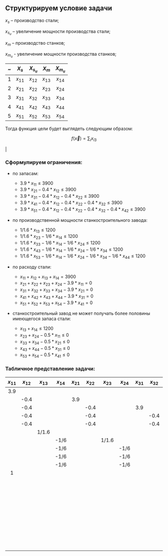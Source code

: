 ## Структурируем условие задачи

$x_s$ – производство стали;

$x_{s_u}$ – увеличение мощности производства стали;

$x_m$ – производство станков;

$x_{m_{u}}$ - увеличение мощности производства станков;


|   ~   |  $X_s$   | $X_{s_u}$ |  $X_m$   | $X_{m_{u}}$ |
| :---: | :------: | :-------: | :------: | :---------: |
|   1   | $x_{11}$ | $x_{12}$  | $x_{13}$ |  $x_{14}$   |
|   2   | $x_{21}$ | $x_{22}$  | $x_{23}$ |  $x_{24}$   |
|   3   | $x_{31}$ | $x_{32}$  | $x_{33}$ |  $x_{34}$   |
|   4   | $x_{41}$ | $x_{42}$  | $x_{43}$ |  $x_{44}$   |
|   5   | $x_{51}$ | $x_{52}$  | $x_{53}$ |  $x_{54}$   |


Тогда функция цели будет выглядеть следующим образом:

$$
    f(\vec{x}) = \sum_i x_{i3}
$$

<!-- Переименуем переменные так, как они будут использоваться при решении задачи:

|   ~   |  $X_s$   | $X_{s_u}$ |  $X_m$   | $X_{m_{u}}$ |
| :---: | :------: | :-------: | :------: | :---------: |
|   1   | $x_{0}$  |  $x_{1}$  | $x_{2}$  |   $x_{3}$   |
|   2   | $x_{4}$  |  $x_{5}$  | $x_{6}$  |   $x_{7}$   |
|   3   | $x_{8}$  |  $x_{9}$  | $x_{10}$ |  $x_{11}$   |
|   4   | $x_{12}$ | $x_{13}$  | $x_{14}$ |  $x_{15}$   |
|   5   | $x_{16}$ | $x_{17}$  | $x_{18}$ |  $x_{19}$   | --> |

### Сформулируем ограничения:

* по запасам:

  * $3.9*x_{11}                                                     \leq 3900$
  * $3.9*x_{21} - 0.4*x_{12}                                        \leq 3900$
  * $3.9*x_{31} - 0.4*x_{12} - 0.4*x_{22}                           \leq 3900$
  * $3.9*x_{41} - 0.4*x_{12} - 0.4*x_{22} - 0.4*x_{32}              \leq 3900$
  * $3.9*x_{51} - 0.4*x_{12} - 0.4*x_{22} - 0.4*x_{32} - 0.4*x_{42} \leq 3900$

* по производственной мощности станкостроительного завода:

  * $1/1.6*x_{13}                                                       \leq 1200$
  * $1/1.6*x_{23} - 1/6*x_{14}                                          \leq 1200$
  * $1/1.6*x_{33} - 1/6*x_{14} - 1/6*x_{24}                             \leq 1200$
  * $1/1.6*x_{43} - 1/6*x_{14} - 1/6*x_{24} - 1/6*x_{34}                \leq 1200$
  * $1/1.6*x_{53} - 1/6*x_{14} - 1/6*x_{24} - 1/6*x_{34} - 1/6*x_{44}   \leq 1200$

* по расходу стали:

  * $x_{11} + x_{12} + x_{13} + x_{14}              = 3900$
  * $x_{21} + x_{22} + x_{23} + x_{24} - 3.9*x_{11} = 0$
  * $x_{31} + x_{32} + x_{33} + x_{34} - 3.9*x_{21} = 0$
  * $x_{41} + x_{42} + x_{43} + x_{44} - 3.9*x_{31} = 0$
  * $x_{51} + x_{52} + x_{53} + x_{54} - 3.9*x_{41} = 0$

* станкостроительный завод не может получать более половины имеющегося запаса стали:

  * $x_{13} + x_{14}                \leq 1200$
  * $x_{23} + x_{24} - 0.5*x_{11}   \leq 0$
  * $x_{33} + x_{34} - 0.5*x_{21}   \leq 0$
  * $x_{43} + x_{44} - 0.5*x_{31}   \leq 0$
  * $x_{53} + x_{54} - 0.5*x_{41}   \leq 0$

### Табличное представление задачи:

| $x_{11}$ | $x_{12}$ | $x_{13}$ | $x_{14}$ | $x_{21}$ | $x_{22}$ | $x_{23}$ | $x_{24}$ | $x_{31}$ | $x_{32}$ | $x_{33}$ | $x_{34}$ | $x_{41}$ | $x_{42}$ | $x_{43}$ | $x_{44}$ | $x_{51}$ | $x_{52}$ | $x_{53}$ | $x_{54}$ |  Знак  |   h   |
| :------: | :------: | :------: | :------: | :------: | :------: | :------: | :------: | :------: | :------: | :------: | :------: | :------: | :------: | :------: | :------: | :------: | :------: | :------: | :------: | :----: | :---: |
|   3.9    |          |          |          |          |          |          |          |          |          |          |          |          |          |          |          |          |          |          |          | $\leq$ | 3900  |
|          |   -0.4   |          |          |   3.9    |          |          |          |          |          |          |          |          |          |          |          |          |          |          |          | $\leq$ | 3900  |
|          |   -0.4   |          |          |          |   -0.4   |          |          |   3.9    |          |          |          |          |          |          |          |          |          |          |          | $\leq$ | 3900  |
|          |   -0.4   |          |          |          |   -0.4   |          |          |          |   -0.4   |          |          |   3.9    |          |          |          |          |          |          |          | $\leq$ | 3900  |
|          |   -0.4   |          |          |          |   -0.4   |          |          |          |   -0.4   |          |          |          |   -0.4   |          |          |   3.9    |          |          |          | $\leq$ | 3900  |
|          |          |  1/1.6   |          |          |          |          |          |          |          |          |          |          |          |          |          |          |          |          |          | $\leq$ | 1200  |
|          |          |          |   -1/6   |          |          |  1/1.6   |          |          |          |          |          |          |          |          |          |          |          |          |          | $\leq$ | 1200  |
|          |          |          |   -1/6   |          |          |          |   -1/6   |          |          |  1/1.6   |          |          |          |          |          |          |          |          |          | $\leq$ | 1200  |
|          |          |          |   -1/6   |          |          |          |   -1/6   |          |          |          |   -1/6   |          |          |  1/1.6   |          |          |          |          |          | $\leq$ | 1200  |
|          |          |          |   -1/6   |          |          |          |   -1/6   |          |          |          |   -1/6   |          |          |          |   -1/6   |          |          |  1/1.6   |          | $\leq$ | 1200  |
|    1     |          |          |          |          |          |          |          |          |          |          |          |          |          |          |          |          |          |          |          |   =    | 3900  |
|          |          |          |          |          |          |          |          |          |          |          |          |          |          |          |          |          |          |          |          |   =    |   0   |
|          |          |          |          |          |          |          |          |          |          |          |          |          |          |          |          |          |          |          |          |   =    |   0   |
|          |          |          |          |          |          |          |          |          |          |          |          |          |          |          |          |          |          |          |          |   =    |   0   |
|          |          |          |          |          |          |          |          |          |          |          |          |          |          |          |          |          |          |          |          |   =    |   0   |
|          |          |          |          |          |          |          |          |          |          |          |          |          |          |          |          |          |          |          |          | $\leq$ | 1200  |
|          |          |          |          |          |          |          |          |          |          |          |          |          |          |          |          |          |          |          |          | $\leq$ |   0   |
|          |          |          |          |          |          |          |          |          |          |          |          |          |          |          |          |          |          |          |          | $\leq$ |   0   |
|          |          |          |          |          |          |          |          |          |          |          |          |          |          |          |          |          |          |          |          | $\leq$ |   0   |
|          |          |          |          |          |          |          |          |          |          |          |          |          |          |          |          |          |          |          |          | $\leq$ |   0   |


